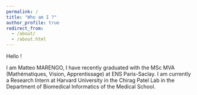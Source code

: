 ```yaml
---
permalink: /
title: "Who am I ?"
author_profile: true
redirect_from: 
  - /about/
  - /about.html
---
```


Hello !

I am Matteo MARENGO, I have recently graduated with the MSc MVA (Mathématiques, Vision, Apprentissage) at ENS Paris-Saclay.
I am currently a Research Intern at Harvard University in the Chirag Patel Lab in the Department of Biomedical Informatics of the Medical School.


